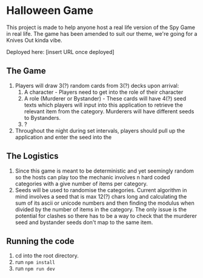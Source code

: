 # Halloween Game

This project is made to help anyone host a real life version of the Spy Game in real life. The game has been amended to suit our theme, we're going for a Knives Out kinda vibe.

Deployed here: [insert URL once deployed]

## The Game

1. Players will draw 3(?) random cards from 3(?) decks upon arrival:
   1. A character - Players need to get into the role of their character
   2. A role (Murderer or Bystander) - These cards will have 4(?) seed texts which players will input into this application to retrieve the relevant item from the category. Murderers will have different seeds to Bystanders.
   3. ?
2. Throughout the night during set intervals, players should pull up the application and enter the seed into the

## The Logistics

1. Since this game is meant to be deterministic and yet seemingly random so the hosts can play too the mechanic involves n hard coded categories with a give number of items per category.
2. Seeds will be used to randomise the categories. Current algorithm in mind involves a seed that is max 12(?) chars long and calculating the sum of its ascii or unicode numbers and then finding the modulus when divided by the number of items in the category. The only issue is the potential for clashes so there has to be a way to check that the murderer seed and bystander seeds don't map to the same item.

## Running the code

1. cd into the root directory.
2. run `npm install`
3. run `npm run dev`
